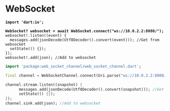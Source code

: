 # WebSocket

<pre class="language-dart"><code class="lang-dart"><strong>import 'dart:io';
</strong><strong>
</strong><strong>WebSocket? websocket = await WebSocket.connect("ws://10.0.2.2:8080/");
</strong>websocket!.listen((event) {
  messages.add(jsonDecode(Utf8Decoder().convert(event))); //Get from websocket
  setState(() {});
});
websocket!.add(json); //Add to websocket
</code></pre>

```dart
import 'package:web_socket_channel/web_socket_channel.dart';

final channel = WebSocketChannel.connect(Uri.parse("ws://10.0.2.2:8080/"));

channel.stream.listen((snapshot) {
      messages.add(jsonDecode(Utf8Decoder().convert(snapshot))); //Get from websocket
      setState(() {});
});
channel.sink.add(json); //Add to websocket
```
